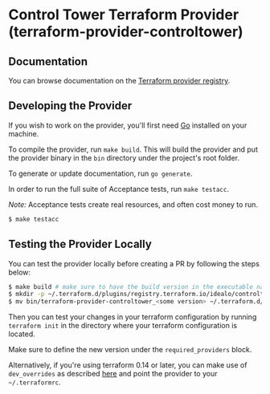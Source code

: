 # Control Tower Terraform Provider (terraform-provider-controltower)

## Documentation

You can browse documentation on the [Terraform provider registry](https://registry.terraform.io/providers/idealo/controltower/latest/docs).

## Developing the Provider

If you wish to work on the provider, you'll first need [Go](http://www.golang.org) installed on your machine.

To compile the provider, run `make build`. This will build the provider and put the provider binary in the `bin` directory under the project's root folder.

To generate or update documentation, run `go generate`.

In order to run the full suite of Acceptance tests, run `make testacc`.

*Note:* Acceptance tests create real resources, and often cost money to run.

```sh
$ make testacc
```

## Testing the Provider Locally

You can test the provider locally before creating a PR by following the steps below:

```sh
$ make build # make sure to have the build version in the executable name as a postfix e.g. terraform-provider-controltower_v2.0.0
$ mkdir -p ~/.terraform.d/plugins/registry.terraform.io/idealo/controltower/<some version>/darwin_arm64 # arch can be different depending on your system
$ mv bin/terraform-provider-controltower_<some version> ~/.terraform.d/plugins/registry.terraform.io/idealo/controltower/<some version>/darwin_arm64 # some version should be the future version of the provider after the changes.
```

Then you can test your changes in your terraform configuration by running `terraform init` in the directory where your terraform configuration is located. 

Make sure to define the new version under the `required_providers` block. 

Alternatively, if you're using terraform 0.14 or later, you can make use of `dev_overrides` as described [here](https://developer.hashicorp.com/terraform/cli/config/config-file#development-overrides-for-provider-developers) and point the provider to your `~/.terraformrc`.